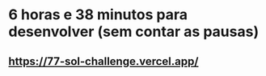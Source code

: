 # 6 horas e 38 minutos para desenvolver (sem contar as pausas)

## https://77-sol-challenge.vercel.app/
